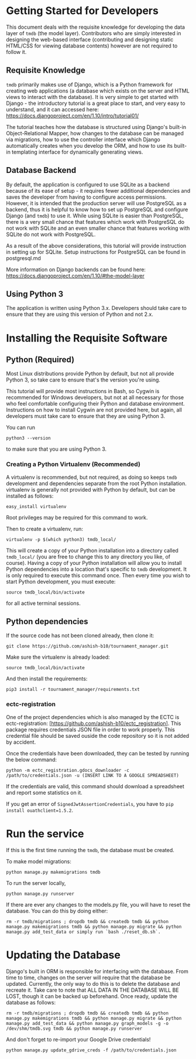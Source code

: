 # Getting Started for Developers

This document deals with the requisite knowledge for developing the data layer of `tmdb` (the model layer). Contributors who are simply interested in designing the web-based interface (contributing and designing static HTML/CSS for viewing database contents) however are not required to follow it.

## Requisite Knowledge
`tmdb` primarily makes use of Django, which is a Python framework for creating web applications (a database which exists on the server and HTML views to interact with the database). It is very simple to get started with Django - the introductory tutorial is a great place to start, and very easy to understand, and it can accessed here: https://docs.djangoproject.com/en/1.10/intro/tutorial01/

The tutorial teaches how the database is structured using Django's built-in Object-Relational Mapper, how changes to the database can be managed via migrations, how to use the controller interface which Django automatically creates when you develop the ORM, and how to use its built-in templating interface for dynamically generating views.

## Database Backend

By default, the application is configured to use SQLite as a backend because of its ease of setup - it requires fewer additional dependencies and saves the developer from having to configure access permissions. However, it is intended that the production server will use PostgreSQL as a backend, thus it is helpful to know how to set up PostgreSQL and configure Django (and `tmdb`) to use it. While using SQLite is easier than PostgreSQL, there is a very small chance that features which work with PostgreSQL do not work with SQLite and an even smaller chance that features working with SQLite do not work with PostgreSQL.

As a result of the above considerations, this tutorial will provide instruction in setting up for SQLite. Setup instructions for PostgreSQL can be found in postgresql.md

More information on Django backends can be found here: https://docs.djangoproject.com/en/1.10/#the-model-layer

## Using Python 3

The application is written using Python 3.x. Developers should take care to ensure that they are using this version of Python and not 2.x.

# Installing the Requisite Software

## Python (Required)

Most Linux distributions provide Python by default, but not all provide Python 3, so take care to ensure that's the version you're using.

This tutorial will provide most instructions in Bash, so Cygwin is recommended for Windows developers, but not at all necessary for those who feel comfortable configuring their Python and database environment. Instructions on how to install Cygwin are not provided here, but again, all developers must take care to ensure that they are using Python 3.

You can run

    python3 --version

to make sure that you are using Python 3.

### Creating a Python Virtualenv (Recommended)

A virtualenv is recommended, but not required, as doing so keeps `tmdb` development and dependencies separate from the root Python installation. virtualenv is generally not provided with Python by default, but can be installed as follows:

    easy_install virtualenv

Root privileges may be required for this command to work.

Then to create a virtualenv, run:

    virtualenv -p $(which python3) tmdb_local/

This will create a copy of your Python installation into a directory called `tmdb_local/` (you are free to change this to any directory you like, of course). Having a copy of your Python installation will allow you to install Python dependencies into a location that's specific to `tmdb` development. It is only required to execute this command once. Then every time you wish to start Python development, you must execute:

    source tmdb_local/bin/activate

for all active terminal sessions.

## Python dependencies

If the source code has not been cloned already, then clone it:

    git clone https://github.com/ashish-b10/tournament_manager.git

Make sure the virtualenv is already loaded:

    source tmdb_local/bin/activate

And then install the requirements:

    pip3 install -r tournament_manager/requirements.txt

### ectc-registration

One of the project dependencies which is also managed by the ECTC is ectc-registration: [https://github.com/ashish-b10/ectc_registration]. This package requires credentials JSON file in order to work properly. This credential file should be saved ouside the code repository so it is not added by accident.

Once the credentials have been downloaded, they can be tested by running the below command:

    python -m ectc_registration.gdocs_downloader -c /path/to/credentials.json -u (INSERT LINK TO A GOOGLE SPREADSHEET)

If the credentials are valid, this command should download a spreadsheet and report some statistics on it.

If you get an error of `SignedJwtAssertionCredentials`, you have to `pip install ouathclient=1.5.2`.

# Run the service

If this is the first time running the `tmdb`, the database must be created.

To make model migrations:

    python manage.py makemigrations tmdb

To run the server locally,

    python manage.py runserver

If there are ever any changes to the models.py file, you will have to reset the database. You can do this by doing either:

    rm -r tmdb/migrations ; dropdb tmdb && createdb tmdb && python manage.py makemigrations tmdb && python manage.py migrate && python manage.py add_test_data or simply run `bash ./reset_db.sh`.

# Updating the Database

Django's built in ORM is responsible for interfacing with the database. From time to time, changes on the server will require that the database be updated. Currently, the only way to do this is to delete the database and recreate it. Take care to note that ALL DATA IN THE DATABASE WILL BE LOST, though it can be backed up beforehand. Once ready, update the database as follows:

    rm -r tmdb/migrations ; dropdb tmdb && createdb tmdb && python manage.py makemigrations tmdb && python manage.py migrate && python manage.py add_test_data && python manage.py graph_models -g -o /dev/shm/tmdb.svg tmdb && python manage.py runserver

And don't forget to re-import your Google Drive credentials!

    python manage.py update_gdrive_creds -f /path/to/credentials.json
